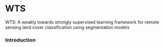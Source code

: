 # WTS
WTS: A weakly towards strongly supervised learning framework for remote sensing land cover classification using segmentation models

### Introduction

